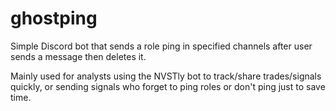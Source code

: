 # ghostping
Simple Discord bot that sends a role ping in specified channels after user sends a message then deletes it.

Mainly used for analysts using the NVSTly bot to track/share trades/signals quickly, or sending signals who forget to ping roles or don't ping just to save time.
